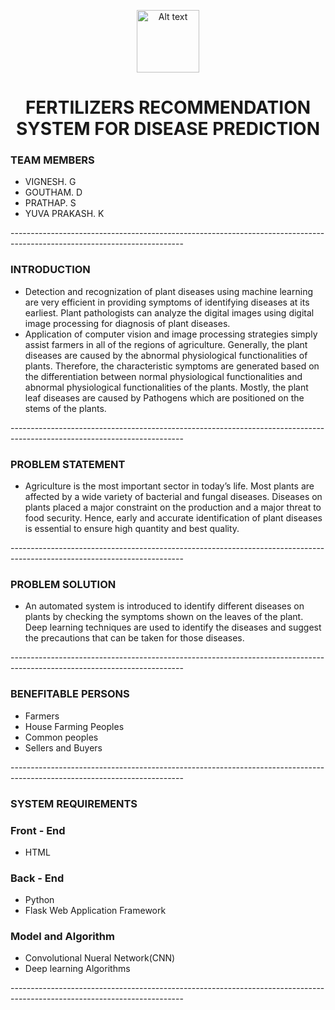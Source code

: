 <p align="center">
<a href="https://careereducation.smartinternz.com/Student/guided_project_workspace/39869">
 <img src="https://www.freepnglogos.com/uploads/ibm-logo-png/ibm-logo-png-transparent-svg-vector-bie-supply-3.png" alt="Alt text" title="Optional title" height="100" width="100">
</a> 
<a href="https://github.com/IBM-EPBL/IBM-Project-39867-1660557591">
</a>
<h1 align="center">FERTILIZERS RECOMMENDATION SYSTEM FOR DISEASE PREDICTION <a href="https://github.com/IBM-EPBL/IBM-Project-39867-1660557591"><picture>
</picture></a></h1>
<h3>TEAM MEMBERS</h3>
 <ul>
   <li>VIGNESH. G</li>
     <li>GOUTHAM. D</li>
       <li>PRATHAP. S</li>
         <li>YUVA PRAKASH. K</li></ul>
-------------------------------------------------------------------------------------------------------------------------
<h3>INTRODUCTION</h3>
<p>
<ul>
  <li>Detection and recognization of plant diseases using machine learning are very efficient in providing symptoms of identifying diseases at its earliest. Plant pathologists can analyze the digital images using digital image processing for diagnosis of plant diseases.</li>
 <li>Application of computer vision and image processing strategies simply assist farmers in all of the regions of agriculture. Generally, the plant diseases are caused by the abnormal physiological functionalities of plants. Therefore, the characteristic symptoms are generated based on the differentiation between normal physiological functionalities and abnormal physiological functionalities of the plants. Mostly, the plant leaf diseases are caused by Pathogens which are positioned on the stems of the plants.</li>
 </ul>
 </p>
-------------------------------------------------------------------------------------------------------------------------
 <h3>PROBLEM STATEMENT</h3>
 <ul>
  <li><p>Agriculture is the most important sector in today’s life. Most plants are affected by a wide variety of bacterial and fungal diseases. Diseases on plants placed a major constraint on the production and a major threat to food security. Hence, early and accurate identification of plant diseases is essential to ensure high quantity and best quality.</li></p>
</ul>
-------------------------------------------------------------------------------------------------------------------------
 <h3>PROBLEM SOLUTION</h3>
 <ul>
  <li><p>An automated system is introduced to identify different diseases on plants by checking the symptoms shown on the leaves of the plant. Deep learning techniques are used to identify the diseases and suggest the precautions that can be taken for those diseases.</p></li>
  </ul>
-------------------------------------------------------------------------------------------------------------------------
   <h3>BENEFITABLE PERSONS</h3>
   <ul>
  <li>Farmers</li>
  <li>House Farming Peoples</li>
  <li>Common peoples</li>
  <li>Sellers and Buyers</li>
  </ul>
-------------------------------------------------------------------------------------------------------------------------
  <h3>SYSTEM REQUIREMENTS</h3>
  <h3>Front - End</h3>
  <ul>
 <li>HTML</li>
  </ul>
  <h3>Back - End</h3>
  <ul>
  <li>Python</li>
  <li>Flask Web Application Framework </li>
  </ul>
  <h3>Model and Algorithm</h3>
  <ul>
  <li>Convolutional Nueral Network(CNN)</li>
  <li>Deep learning Algorithms</li>
  </ul>
-------------------------------------------------------------------------------------------------------------------------
   
  
  
  
 
